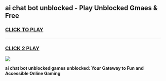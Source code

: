 
## ai chat bot unblocked - Play Unblocked Gmaes & Free
<h3>
<a href="https://news.freeplayer.one?title=ai_chat_bot_unblocked&ref=23F">CLICK TO PLAY</a></h3>
<hr>

<h3>
<a href="https://news.freeplayer.one?title=ai_chat_bot_unblocked&ref=23F">CLICK 2 PLAY</a>
  
</h3>

<a href="https://news.freeplayer.one?title=ai_chat_bot_unblocked&ref=23F/"><img src="https://clearcache.store/games.png"></a>


**ai chat bot unblocked games unblocked: Your Gateway to Fun and Accessible Online Gaming**
